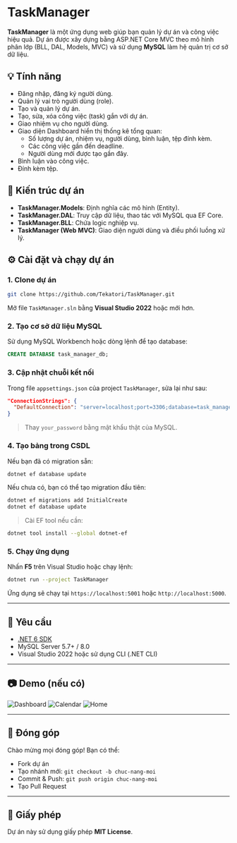 
# TaskManager

**TaskManager** là một ứng dụng web giúp bạn quản lý dự án và công việc hiệu quả. Dự án được xây dựng bằng ASP.NET Core MVC theo mô hình phân lớp (BLL, DAL, Models, MVC) và sử dụng **MySQL** làm hệ quản trị cơ sở dữ liệu.

## 💡 Tính năng

- Đăng nhập, đăng ký người dùng.
- Quản lý vai trò người dùng (role).
- Tạo và quản lý dự án.
- Tạo, sửa, xóa công việc (task) gắn với dự án.
- Giao nhiệm vụ cho người dùng.
- Giao diện Dashboard hiển thị thống kê tổng quan:
  - Số lượng dự án, nhiệm vụ, người dùng, bình luận, tệp đính kèm.
  - Các công việc gần đến deadline.
  - Người dùng mới được tạo gần đây.
- Bình luận vào công việc.
- Đính kèm tệp.

## 🧱 Kiến trúc dự án

- **TaskManager.Models**: Định nghĩa các mô hình (Entity).
- **TaskManager.DAL**: Truy cập dữ liệu, thao tác với MySQL qua EF Core.
- **TaskManager.BLL**: Chứa logic nghiệp vụ.
- **TaskManager (Web MVC)**: Giao diện người dùng và điều phối luồng xử lý.

## ⚙️ Cài đặt và chạy dự án

### 1. Clone dự án

```bash
git clone https://github.com/Tekatori/TaskManager.git
```

Mở file `TaskManager.sln` bằng **Visual Studio 2022** hoặc mới hơn.

### 2. Tạo cơ sở dữ liệu MySQL

Sử dụng MySQL Workbench hoặc dòng lệnh để tạo database:

```sql
CREATE DATABASE task_manager_db;
```

### 3. Cập nhật chuỗi kết nối

Trong file `appsettings.json` của project `TaskManager`, sửa lại như sau:

```json
"ConnectionStrings": {
  "DefaultConnection": "server=localhost;port=3306;database=task_manager_db;user=root;password=your_password"
}
```

> Thay `your_password` bằng mật khẩu thật của MySQL.

### 4. Tạo bảng trong CSDL

Nếu bạn đã có migration sẵn:

```bash
dotnet ef database update
```

Nếu chưa có, bạn có thể tạo migration đầu tiên:

```bash
dotnet ef migrations add InitialCreate
dotnet ef database update
```

> Cài EF tool nếu cần:
```bash
dotnet tool install --global dotnet-ef
```

### 5. Chạy ứng dụng

Nhấn **F5** trên Visual Studio hoặc chạy lệnh:

```bash
dotnet run --project TaskManager
```

Ứng dụng sẽ chạy tại `https://localhost:5001` hoặc `http://localhost:5000`.

---

## 📌 Yêu cầu

- [.NET 6 SDK](https://dotnet.microsoft.com/download/dotnet/6.0)
- MySQL Server 5.7+ / 8.0
- Visual Studio 2022 hoặc sử dụng CLI (.NET CLI)

---

## 📷 Demo (nếu có)

![Dashboard](wwwroot/img/dashboard.png)
![Calendar](wwwroot/img/calendar.png)
![Home](wwwroot/img/home.png)

---

## 🤝 Đóng góp

Chào mừng mọi đóng góp! Bạn có thể:

- Fork dự án
- Tạo nhánh mới: `git checkout -b chuc-nang-moi`
- Commit & Push: `git push origin chuc-nang-moi`
- Tạo Pull Request

---

## 📄 Giấy phép

Dự án này sử dụng giấy phép **MIT License**.
